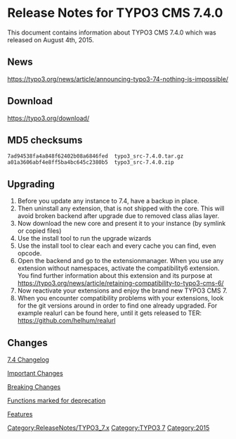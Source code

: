 Release Notes for TYPO3 CMS 7.4.0
=================================

This document contains information about TYPO3 CMS 7.4.0 which was
released on August 4th, 2015.

News
----

<https://typo3.org/news/article/announcing-typo3-74-nothing-is-impossible/>

Download
--------

<https://typo3.org/download/>

MD5 checksums
-------------

    7ad94538fa4a848f62402b08a6846fed  typo3_src-7.4.0.tar.gz
    a01a3606abf4e8ff5ba4bc645c2380b5  typo3_src-7.4.0.zip

Upgrading
---------

1.  Before you update any instance to 7.4, have a backup in place.
2.  Then uninstall any extension, that is not shipped with the core.
    This will avoid broken backend after upgrade due to removed class
    alias layer.
3.  Now download the new core and present it to your instance (by
    symlink or copied files)
4.  Use the install tool to run the upgrade wizards
5.  Use the install tool to clear each and every cache you can find,
    even opcode.
6.  Open the backend and go to the extensionmanager. When you use any
    extension without namespaces, activate the compatibility6 extension.
    You find further information about this extension and its purpose at
    <https://typo3.org/news/article/retaining-compatibility-to-typo3-cms-6/>
7.  Now reactivate your extensions and enjoy the brand new TYPO3 CMS 7.
8.  When you encounter compatibility problems with your extensions, look
    for the git versions around in order to find one already upgraded.
    For example realurl can be found here, until it gets released to
    TER: <https://github.com/helhum/realurl>

Changes
-------

[7.4
Changelog](https://docs.typo3.org/typo3cms/extensions/core/7.6/Changelog/7.4/Index.html)

[Important Changes](TYPO3.CMS/Releases/7.4/Important "wikilink")

[Breaking Changes](TYPO3.CMS/Releases/7.4/Breaking "wikilink")

[Functions marked for
deprecation](TYPO3.CMS/Releases/7.4/Deprecation "wikilink")

[Features](TYPO3.CMS/Releases/7.4/Feature "wikilink")

<Category:ReleaseNotes/TYPO3_7.x> [Category:TYPO3
7](Category:TYPO3_7 "wikilink") <Category:2015>
